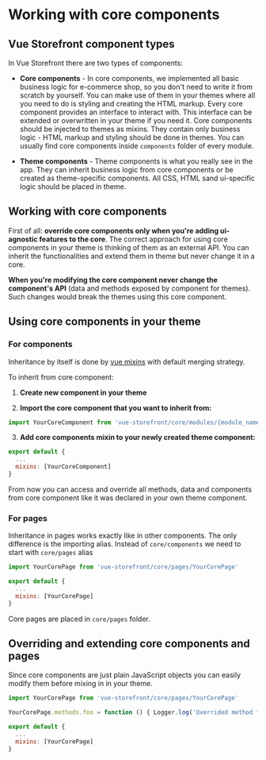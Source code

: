 # Working with core components

## Vue Storefront component types

In Vue Storefront there are two types of components:

- **Core components**  - In core components, we implemented all basic business logic for e-commerce shop, so you don't need to write it from scratch by yourself. You can make use of them in your themes where all you need to do is styling and creating the HTML markup. Every core component provides an interface to interact with. This interface can be extended or overwritten in your theme if you need it. Core components should be injected to themes as mixins. They contain only business logic - HTML markup and styling should be done in themes. You can usually find core components inside `components` folder of every module.

- **Theme components**  - Theme components is what you really see in the app. They can inherit business logic from core components or be created as theme-specific components. All CSS, HTML sand ui-specific logic should be placed in theme. 

## Working with core components

First of all: **override core components only when you're adding ui-agnostic features to the core**. The correct approach for using core components in your theme is thinking of them as an external API. You can inherit the functionalities and extend them in theme but never change it in a core.

**When you're modifying the core component never change the component's API** (data and methods exposed by component for themes). Such changes would break the themes using this core component.


## Using core components in your theme

### For components

Inheritance by itself is done by [vue mixins](https://vuejs.org/v2/guide/mixins.html) with default merging strategy.

To inherit from core component:

1. **Create new component in your theme**

2. **Import the core component that you want to inherit from:**

```js
import YourCoreComponent from 'vue-storefront/core/modules/{module_name}/YourCoreComponent';
```

3. **Add core components mixin to your newly created theme component:**

```js
export default {
  ...
  mixins: [YourCoreComponent]
}
```

From now you can access and override all methods, data and components from core component like it was declared in your own theme component.

### For pages

Inheritance in pages works exactly like in other components. The only difference is the importing alias. Instead of `core/components` we need to start with `core/pages` alias

```js
import YourCorePage from 'vue-storefront/core/pages/YourCorePage'

export default {
  ...
  mixins: [YourCorePage]
}
```

Core pages are placed in `core/pages` folder.

## Overriding and extending core components and pages

Since core components are just plain JavaScript objects you can easily modify them before mixing in in your theme.

```js
import YourCorePage from 'vue-storefront/core/pages/YourCorePage'

YourCorePage.methods.foo = function () { Logger.log('Overrided method foo')()

export default {
  ...
  mixins: [YourCorePage]
}
```
